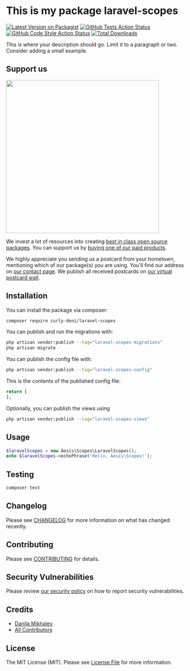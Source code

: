 # This is my package laravel-scopes

[![Latest Version on Packagist](https://img.shields.io/packagist/v/curly-deni/laravel-scopes.svg?style=flat-square)](https://packagist.org/packages/curly-deni/laravel-scopes)
[![GitHub Tests Action Status](https://img.shields.io/github/actions/workflow/status/curly-deni/laravel-scopes/run-tests.yml?branch=main&label=tests&style=flat-square)](https://github.com/curly-deni/laravel-scopes/actions?query=workflow%3Arun-tests+branch%3Amain)
[![GitHub Code Style Action Status](https://img.shields.io/github/actions/workflow/status/curly-deni/laravel-scopes/fix-php-code-style-issues.yml?branch=main&label=code%20style&style=flat-square)](https://github.com/curly-deni/laravel-scopes/actions?query=workflow%3A"Fix+PHP+code+style+issues"+branch%3Amain)
[![Total Downloads](https://img.shields.io/packagist/dt/curly-deni/laravel-scopes.svg?style=flat-square)](https://packagist.org/packages/curly-deni/laravel-scopes)

This is where your description should go. Limit it to a paragraph or two. Consider adding a small example.

## Support us

[<img src="https://github-ads.s3.eu-central-1.amazonaws.com/laravel-scopes.jpg?t=1" width="419px" />](https://spatie.be/github-ad-click/laravel-scopes)

We invest a lot of resources into creating [best in class open source packages](https://spatie.be/open-source). You can support us by [buying one of our paid products](https://spatie.be/open-source/support-us).

We highly appreciate you sending us a postcard from your hometown, mentioning which of our package(s) you are using. You'll find our address on [our contact page](https://spatie.be/about-us). We publish all received postcards on [our virtual postcard wall](https://spatie.be/open-source/postcards).

## Installation

You can install the package via composer:

```bash
composer require curly-deni/laravel-scopes
```

You can publish and run the migrations with:

```bash
php artisan vendor:publish --tag="laravel-scopes-migrations"
php artisan migrate
```

You can publish the config file with:

```bash
php artisan vendor:publish --tag="laravel-scopes-config"
```

This is the contents of the published config file:

```php
return [
];
```

Optionally, you can publish the views using

```bash
php artisan vendor:publish --tag="laravel-scopes-views"
```

## Usage

```php
$laravelScopes = new Aesis\Scopes\LaravelScopes();
echo $laravelScopes->echoPhrase('Hello, Aesis\Scopes!');
```

## Testing

```bash
composer test
```

## Changelog

Please see [CHANGELOG](CHANGELOG.md) for more information on what has changed recently.

## Contributing

Please see [CONTRIBUTING](CONTRIBUTING.md) for details.

## Security Vulnerabilities

Please review [our security policy](../../security/policy) on how to report security vulnerabilities.

## Credits

- [Danila Mikhalev](https://github.com/curly-deni)
- [All Contributors](../../contributors)

## License

The MIT License (MIT). Please see [License File](LICENSE.md) for more information.
